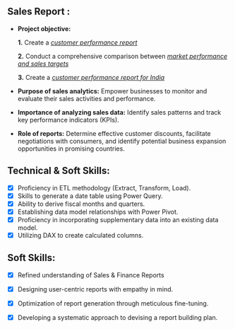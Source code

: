 ## Sales Report :


- **Project objective:** 

    **1.** Create a _[customer performance report](https://github.com/SA-Haque/Excel-Sales-Analytics/blob/main/customer%20performance%20report.pdf)_ 

    **2.** Conduct a comprehensive comparison between _[market performance and sales targets](https://github.com/SA-Haque/Excel-Sales-Analytics/blob/main/Market%20Performance%20vs%20Target.pdf)_

    **3.** Create a _[customer performance report for India](https://github.com/SA-Haque/Excel-Sales-Analytics/blob/main/INDIA%20customer%20performance%20report.pdf)_

- **Purpose of sales analytics:** Empower businesses to monitor and evaluate their sales activities and performance.

- **Importance of analyzing sales data:** Identify sales patterns and track key performance indicators (KPIs).

- **Role of reports:** Determine effective customer discounts, facilitate negotiations with consumers, and identify potential business expansion opportunities in promising countries.



## Technical & Soft Skills:
- [x]	Proficiency in ETL methodology (Extract, Transform, Load).
- [x]	Skills to generate a date table using Power Query.
- [x]	Ability to derive fiscal months and quarters.
- [x]	Establishing data model relationships with Power Pivot.
- [x]	Proficiency in incorporating supplementary data into an existing data model.
- [x]	Utilizing DAX to create calculated columns.

## Soft Skills:
- [x]	Refined understanding of Sales & Finance Reports
- [x]	Designing user-centric reports with empathy in mind.
- [x]	Optimization of report generation through meticulous fine-tuning.
- [x]	Developing a systematic approach to devising a report building plan.




